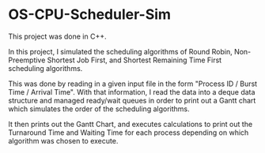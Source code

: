 # OS-CPU-Scheduler-Sim

This project was done in C++.

In this project, I simulated the scheduling algorithms of Round Robin, Non-Preemptive Shortest Job First, and Shortest Remaining Time First scheduling algorithms.

This was done by reading in a given input file in the form "Process ID / Burst Time / Arrival Time". With that information, I read the data into a deque data structure and managed ready/wait queues in order to print out a Gantt chart which simulates the order of the scheduling algorithms.

It then prints out the Gantt Chart, and executes calculations to print out the Turnaround Time and Waiting Time for each process depending on which algorithm was chosen to execute.
